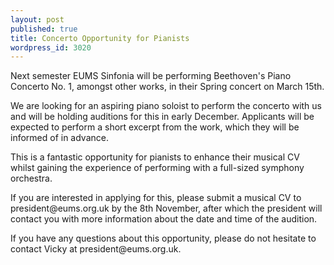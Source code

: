 ```yaml
---
layout: post
published: true
title: Concerto Opportunity for Pianists
wordpress_id: 3020
---
```


<p>Next semester EUMS Sinfonia will be performing Beethoven's Piano Concerto No. 1, amongst other works, in their Spring concert on March 15th. </p>
<p>We are looking for an aspiring piano soloist to perform the concerto with us and will be holding auditions for this in early December. Applicants will be expected to perform a short excerpt from the work, which they will be informed of in advance. </p>
<p>This is a fantastic opportunity for pianists to enhance their musical CV whilst gaining the experience of performing with a full-sized symphony orchestra.  </p>
<p>If you are interested in applying for this, please submit a musical CV to president@eums.org.uk by the 8th November, after which the president will contact you with more information about the date and time of the audition. </p>
<p>If you have any questions about this opportunity, please do not hesitate to contact Vicky at president@eums.org.uk.</p>
